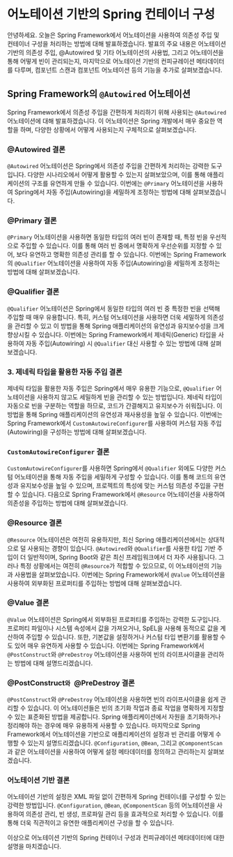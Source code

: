 # 어노테이션 기반의 Spring 컨테이너 구성
안녕하세요. 오늘은 Spring Framework에서 어노테이션을 사용하여 의존성 주입 및 컨테이너 구성을 처리하는 방법에 대해 발표하겠습니다. 발표의 주요 내용은 어노테이션 기반의 의존성 주입, @Autowired 및 기타 어노테이션의 사용법, 그리고 어노테이션을 통해 어떻게 빈이 관리되는지, 마지막으로 어노테이션 기반의 컨피규레이션 메타데이터를 다루며, 컴포넌트 스캔과 컴포넌트 어노테이션 등의 기능을 추가로 살펴보겠습니다.

## Spring Framework의 `@Autowired` 어노테이션
Spring Framework에서 의존성 주입을 간편하게 처리하기 위해 사용되는 `@Autowired` 어노테이션에 대해 발표하겠습니다. 이 어노테이션은 Spring 개발에서 매우 중요한 역할을 하며, 다양한 상황에서 어떻게 사용되는지 구체적으로 살펴보겠습니다.

### @Autowired 결론
`@Autowired` 어노테이션은 Spring에서 의존성 주입을 간편하게 처리하는 강력한 도구입니다. 다양한 시나리오에서 어떻게 활용할 수 있는지 살펴보았으며, 이를 통해 애플리케이션의 구조를 유연하게 만들 수 있습니다.
이번에는 `@Primary` 어노테이션을 사용하여 Spring에서 자동 주입(Autowiring)을 세밀하게 조정하는 방법에 대해 살펴보겠습니다.

### @Primary 결론
`@Primary` 어노테이션을 사용하면 동일한 타입의 여러 빈이 존재할 때, 특정 빈을 우선적으로 주입할 수 있습니다. 이를 통해 여러 빈 중에서 명확하게 우선순위를 지정할 수 있어, 보다 유연하고 명확한 의존성 관리를 할 수 있습니다.
이번에는 Spring Framework의 `@Qualifier` 어노테이션을 사용하여 자동 주입(Autowiring)을 세밀하게 조정하는 방법에 대해 살펴보겠습니다.

### @Qualifier 결론
`@Qualifier` 어노테이션은 Spring에서 동일한 타입의 여러 빈 중 특정한 빈을 선택해 주입할 때 매우 유용합니다. 특히, 커스텀 어노테이션을 사용하면 더욱 세밀하게 의존성을 관리할 수 있고 이 방법을 통해 Spring 애플리케이션의 유연성과 유지보수성을 크게 향상시킬 수 있습니다.
이번에는 Spring Framework에서 제네릭(Generic) 타입을 사용하여 자동 주입(Autowiring) 시 `@Qualifier` 대신 사용할 수 있는 방법에 대해 살펴보겠습니다.

### 3. 제네릭 타입을 활용한 자동 주입 결론
제네릭 타입을 활용한 자동 주입은 Spring에서 매우 유용한 기능으로, `@Qualifier` 어노테이션을 사용하지 않고도 세밀하게 빈을 관리할 수 있는 방법입니다. 제네릭 타입이 자동으로 빈을 구분하는 역할을 하므로, 코드가 간결해지고 유지보수가 쉬워집니다. 이 방법을 통해 Spring 애플리케이션의 유연성과 재사용성을 높일 수 있습니다.
이번에는 Spring Framework에서 `CustomAutowireConfigurer`를 사용하여 커스텀 자동 주입(Autowiring)을 구성하는 방법에 대해 살펴보겠습니다.

### `CustomAutowireConfigurer` 결론
`CustomAutowireConfigurer`를 사용하면 Spring에서 `@Qualifier` 외에도 다양한 커스텀 어노테이션을 통해 자동 주입을 세밀하게 구성할 수 있습니다. 이를 통해 코드의 유연성과 유지보수성을 높일 수 있으며, 프로젝트의 특성에 맞는 커스텀 의존성 주입을 구현할 수 있습니다.
다음으로 Spring Framework에서 `@Resource` 어노테이션을 사용하여 의존성을 주입하는 방법에 대해 살펴보겠습니다.

### @Resource 결론
`@Resource` 어노테이션은 여전히 유용하지만, 최신 Spring 애플리케이션에서는 상대적으로 덜 사용되는 경향이 있습니다. `@Autowired`와 `@Qualifier`를 사용한 타입 기반 주입이 더 일반적이며, Spring Boot와 같은 최신 프레임워크에서 더 자주 사용됩니다. 그러나 특정 상황에서는 여전히 `@Resource`가 적합할 수 있으므로, 이 어노테이션의 기능과 사용법을 살펴보았습니다.
이번에는 Spring Framework에서 `@Value` 어노테이션을 사용하여 외부화된 프로퍼티를 주입하는 방법에 대해 살펴보겠습니다.

### @Value 결론
`@Value` 어노테이션은 Spring에서 외부화된 프로퍼티를 주입하는 강력한 도구입니다. 프로퍼티 파일이나 시스템 속성에서 값을 가져오거나, SpEL을 사용해 동적으로 값을 계산하여 주입할 수 있습니다. 또한, 기본값을 설정하거나 커스텀 타입 변환기를 활용할 수도 있어 매우 유연하게 사용할 수 있습니다.
이번에는 Spring Framework에서 `@PostConstruct`와 `@PreDestroy` 어노테이션을 사용하여 빈의 라이프사이클을 관리하는 방법에 대해 설명드리겠습니다.

### @PostConstruct`와 `@PreDestroy 결론
`@PostConstruct`와 `@PreDestroy` 어노테이션을 사용하면 빈의 라이프사이클을 쉽게 관리할 수 있습니다. 이 어노테이션들은 빈의 초기화 작업과 종료 작업을 명확하게 지정할 수 있는 표준화된 방법을 제공합니다. Spring 애플리케이션에서 자원을 초기화하거나 정리해야 하는 경우에 매우 유용하게 사용할 수 있습니다.
마지막으로 Spring Framework에서 어노테이션을 기반으로 애플리케이션의 설정과 빈 관리를 어떻게 수행할 수 있는지 설명드리겠습니다. `@Configuration`, `@Bean`, 그리고 `@ComponentScan`과 같은 어노테이션을 사용하여 어떻게 설정 메타데이터를 정의하고 관리하는지 살펴보겠습니다.

### 어노테이션 기반 결론
어노테이션 기반의 설정은 XML 파일 없이 간편하게 Spring 컨테이너를 구성할 수 있는 강력한 방법입니다. `@Configuration`, `@Bean`, `@ComponentScan` 등의 어노테이션을 사용하여 의존성 관리, 빈 생성, 프로파일 관리 등을 효과적으로 처리할 수 있습니다. 이를 통해 더욱 직관적이고 유연한 애플리케이션 구성을 할 수 있습니다.

이상으로 어노테이션 기반의 Spring 컨테이너 구성과 컨피규레이션 메타데이터에 대한 설명을 마치겠습니다.
